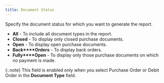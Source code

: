 ```yaml
---
title: Document Status
---
```



Specify the document status for which you want to generate the report.

- **All**  - To include all document types in the report.
- **Closed**  - To display only closed purchase documents.
- **Open**  - To display open purchase documents.
- **Back****Orders** - To display back orders.
- **Fully****Open** - To display only those purchase  documents on which no payment is made.



{:.note}
This field is enabled only when you select  Purchase Order or Debit Order in the **Document 
 Type** field.
